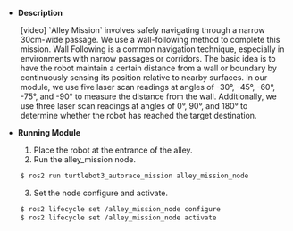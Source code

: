 - **Description**  
<div style="margin-left: 2em;">
[video]  
`Alley Mission` involves safely navigating through a narrow 30cm-wide passage.  
We use a wall-following method to complete this mission.  
Wall Following is a common navigation technique, especially in environments with narrow passages or corridors. The basic idea is to have the robot maintain a certain distance from a wall or boundary by continuously sensing its position relative to nearby surfaces.  
In our module, we use five laser scan readings at angles of -30°, -45°, -60°, -75°, and -90° to measure the distance from the wall.  
Additionally, we use three laser scan readings at angles of 0°, 90°, and 180° to determine whether the robot has reached the target destination.  
</div>

- **Running Module**
<div style="margin-left: 2em;">

1. Place the robot at the entrance of the alley.  
2. Run the alley_mission node.  
``` bash
$ ros2 run turtlebot3_autorace_mission alley_mission_node
```

3. Set the node configure and activate.  
``` bash
$ ros2 lifecycle set /alley_mission_node configure
$ ros2 lifecycle set /alley_mission_node activate
```
</div>


